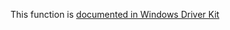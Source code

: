 This function is [documented in Windows Driver Kit](https://learn.microsoft.com/en-us/windows-hardware/drivers/ddi/ntddk/nf-ntddk-zwallocatelocallyuniqueid)
